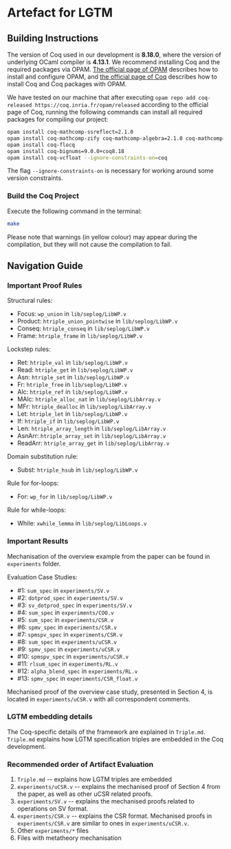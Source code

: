 # Artefact for LGTM

## Building Instructions

The version of Coq used in our development is **8.18.0**, where the version of underlying OCaml compiler is **4.13.1**. We recommend installing Coq and the required packages via OPAM. [The official page of OPAM](https://opam.ocaml.org/doc/Install.html) describes how to install and configure OPAM, and [the official page of Coq](https://coq.inria.fr/opam-using.html) describes how to install Coq and Coq packages with OPAM. 

We have tested on our machine that after executing `opam repo add coq-released https://coq.inria.fr/opam/released` according to the official page of Coq, running the following commands can install all required packages for compiling our project:

```bash
opam install coq-mathcomp-ssreflect=2.1.0
opam install coq-mathcomp-zify coq-mathcomp-algebra=2.1.0 coq-mathcomp-fingroup=2.1.0 coq-mathcomp-finmap=2.1.0
opam install coq-flocq
opam install coq-bignums=9.0.0+coq8.18
opam install coq-vcfloat --ignore-constraints-on=coq
```

The flag `--ignore-constraints-on` is necessary for working around some version constraints. 

### Build the Coq Project

Execute the following command in the terminal: 

```bash
make
```

Please note that warnings (in yellow colour) may appear during the compilation, but they will not cause the compilation to fail. 

## Navigation Guide

### Important Proof Rules

Structural rules:
- Focus: `wp_union` in `lib/seplog/LibWP.v`
- Product: `htriple_union_pointwise` in `lib/seplog/LibWP.v`
- Conseq: `htriple_conseq` in `lib/seplog/LibWP.v`
- Frame: `htriple_frame` in `lib/seplog/LibWP.v`

Lockstep rules: 
- Ret: `htriple_val` in `lib/seplog/LibWP.v`
- Read: `htriple_get` in `lib/seplog/LibWP.v`
- Asn: `htriple_set` in `lib/seplog/LibWP.v`
- Fr: `htriple_free` in `lib/seplog/LibWP.v`
- Alc: `htriple_ref` in `lib/seplog/LibWP.v`
- MAlc: `htriple_alloc_nat` in `lib/seplog/LibArray.v`
- MFr: `htriple_dealloc` in `lib/seplog/LibArray.v`
- Let: `htriple_let` in `lib/seplog/LibWP.v`
- If: `htriple_if` in `lib/seplog/LibWP.v`
- Len: `htriple_array_length` in `lib/seplog/LibArray.v`
- AsnArr: `htriple_array_set` in `lib/seplog/LibArray.v`
- ReadArr: `htriple_array_get` in `lib/seplog/LibArray.v`

Domain substitution rule: 
- Subst: `htriple_hsub` in `lib/seplog/LibWP.v`

Rule for for-loops:
- For: `wp_for` in `lib/seplog/LibWP.v`

Rule for while-loops: 
- While: `xwhile_lemma` in `lib/seplog/LibLoops.v`

### Important Results

Mechanisation of the overview example from the paper can be found in `experiments` folder. 

Evaluation Case Studies: 
- #1:  `sum_spec` in `experiments/SV.v`
- #2:  `dotprod_spec` in `experiments/SV.v`
- #3:  `sv_dotprod_spec` in `experiments/SV.v`
- #4:  `sum_spec` in `experiments/COO.v`
- #5:  `sum_spec` in `experiments/CSR.v`
- #6:  `spmv_spec` in `experiments/CSR.v`
- #7:  `spmspv_spec` in `experiments/CSR.v`
- #8:  `sum_spec` in `experiments/uCSR.v`
- #9:  `spmv_spec` in `experiments/uCSR.v`
- #10: `spmspv_spec` in `experiments/uCSR.v`
- #11: `rlsum_spec` in `experiments/RL.v`
- #12: `alpha_blend_spec` in `experiments/RL.v`
- #13: `spmv_spec` in `experiments/CSR_float.v`

Mechanised proof of the overview case study, presented in Section 4, is located in `experiments/uCSR.v` with all correspondent comments.

### LGTM embedding details

The Coq-specific details of the framework are explained in `Triple.md`. `Triple.md` explains how LGTM specification triples are embedded in the Coq development.

### Recommended order of Artifact Evaluation 

1. `Triple.md` -- explains how LGTM triples are embedded 
2. `experiments/uCSR.v` -- explains the mechanised proof of Section 4 from the paper, as well as other uCSR related proofs.
3. `experiments/SV.v` -- explains the mechanised proofs related to operations on SV format.
4. `experiments/CSR.v` -- explains the CSR format. Mechanised proofs in `experiments/CSR.v` are similar to ones in `experiments/uCSR.v`.
5. Other `experiments/*` files
6. Files with metatheory mechanisation
